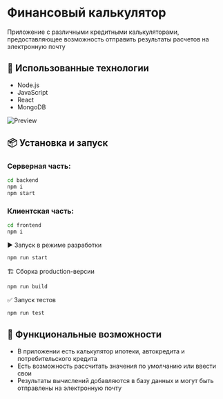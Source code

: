 # Финансовый калькулятор
Приложение с различными кредитными калькуляторами, предоставляющее возможность отправить результаты расчетов на электронную почту

## 🔧 Использованные технологии

- Node.js
- JavaScript
- React
- MongoDB

![Preview](capture_20250329153955145.bmp)

## 📦 Установка и запуск

### Серверная часть:

```bash
cd backend
npm i
npm start

```

### Клиентская часть:

```bash
cd frontend
npm i
```
▶️ Запуск в режиме разработки
```bash
npm run start
```
🏗 Сборка production-версии
```bash
npm run build
```
✅ Запуск тестов
```bash
npm run test
```

## 🧪 Функциональные возможности
- В приложении есть калькулятор ипотеки, автокредита и потребительского кредита
- Есть возможность рассчитать значения по умолчанию или ввести свои
- Результаты вычислений добавляются в базу данных и могут быть отправлены на электронную почту

